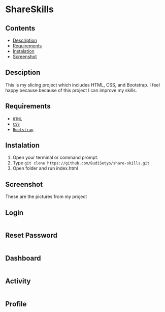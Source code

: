 # ShareSkills
## Contents

- [Description](#description)
- [Requirements](#requirements)
- [Instalation](#instalation)
- [Screenshot](#screenshot)

## Desciption


This is my slicing project which includes HTML, CSS, and Bootstrap. I feel happy because because of this project I can improve my skills.

## Requirements

- [`HTML`](https://www.w3schools.com/html/)
- [`CSS`](https://www.w3schools.com/css/)
- [`Bootstrap`](https://getbootstrap.com/)

## Instalation

1. Open your terminal or command prompt.
2. Type `git clone https://github.com/BudiSetyo/share-skills.git`
3. Open folder and run index.html

## Screenshot


These are the pictures from my project

## Login

<image width="700" scr="assets/images/screenshot/ss-1.JPG" />

## Reset Password

<image width="700" scr="assets/images/screenshot/ss-2.JPG" />

## Dashboard

<image width="700" scr="assets/images/screenshot/ss-3.JPG" />

## Activity

<image width="700" scr="assets/images/screenshot/ss-4.JPG" />

<image width="700" scr="assets/images/screenshot/ss-5.JPG" />

<image width="700" scr="assets/images/screenshot/ss-6.JPG" />

<image width="700" scr="assets/images/screenshot/ss-7.JPG" />

## Profile

<image width="700" scr="assets/images/screenshot/ss-8.JPG" />